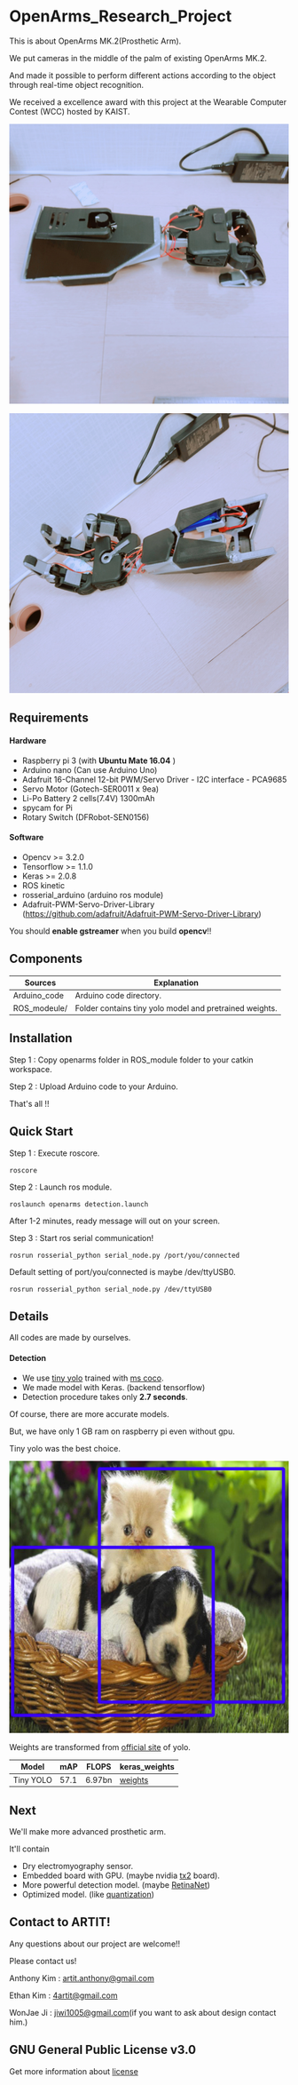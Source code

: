 # OpenArms_Research_Project
This is about OpenArms MK.2(Prosthetic Arm).

We put cameras in the middle of the palm of existing OpenArms MK.2.

And made it possible to perform different actions according to the object through real-time object recognition.

We received a excellence award with this project at the Wearable Computer Contest (WCC) hosted by KAIST.

![image1](./images/2017-10-19-08-00-10.jpg)

![image2](./images/2017-10-19-08-00-33.jpg)

## Requirements
#### Hardware
* Raspberry pi 3  (with **Ubuntu Mate 16.04** )
* Arduino nano  (Can use Arduino Uno)
* Adafruit 16-Channel 12-bit PWM/Servo Driver - I2C interface - PCA9685
* Servo Motor (Gotech-SER0011 x 9ea)
* Li-Po Battery 2 cells(7.4V) 1300mAh
* spycam for Pi
* Rotary Switch (DFRobot-SEN0156)

#### Software
* Opencv >= 3.2.0 
* Tensorflow >= 1.1.0
* Keras >= 2.0.8
* ROS kinetic
* rosserial_arduino (arduino ros module)
* Adafruit-PWM-Servo-Driver-Library (<https://github.com/adafruit/Adafruit-PWM-Servo-Driver-Library>)

You should **enable gstreamer** when you build **opencv**!!

## Components
| Sources               |  Explanation                                            |
|-----------------------|---------------------------------------------------------|
| Arduino_code          | Arduino code directory.                                 |
| ROS_modeule/          | Folder contains tiny yolo model and pretrained weights. |

## Installation
Step 1 : Copy openarms folder in ROS_module folder to your catkin workspace.

Step 2 : Upload Arduino code to your Arduino.

That's all !!

## Quick Start
Step 1 : Execute roscore.
```
roscore
```
Step 2 : Launch ros module.
```
roslaunch openarms detection.launch
```
After 1-2 minutes, ready message will out on your screen.

Step 3 : Start ros serial communication!
```
rosrun rosserial_python serial_node.py /port/you/connected
```
Default setting of port/you/connected is maybe /dev/ttyUSB0.
```
rosrun rosserial_python serial_node.py /dev/ttyUSB0
```

## Details
All codes are made by ourselves.

#### Detection
* We use [tiny yolo](https://pjreddie.com/darknet/yolo/) trained with [ms coco](https://pjreddie.com/darknet/yolo/).
* We made model with Keras. (backend tensorflow)
* Detection procedure takes only **2.7 seconds**. 
 
Of course, there are more accurate models. 

But, we have only 1 GB ram on raspberry pi even without gpu.

Tiny yolo was the best choice.

![image3](./images/yolo_output.png)

Weights are transformed from [official site](https://pjreddie.com/darknet/yolo/) of yolo.

| Model     | mAP  | FLOPS  | keras_weights |
|-----------|------|--------|-----------------|
| Tiny YOLO | 57.1 | 6.97bn | [weights](./ROS_module/openarms/src/model_data/yolo-coco.h5)

## Next
We'll make more advanced prosthetic arm.

It'll contain 
* Dry electromyography sensor. 
* Embedded board with GPU. (maybe nvidia [tx2](https://developer.nvidia.com/embedded/buy/jetson-tx2) board).
* More powerful detection model. (maybe [RetinaNet](https://arxiv.org/abs/1708.02002))
* Optimized model. (like [quantization](https://www.tensorflow.org/performance/quantization))

## Contact to ARTIT!
Any questions about our project are welcome!!

Please contact us!

Anthony Kim : artit.anthony@gmail.com

Ethan Kim : 4artit@gmail.com

WonJae Ji : jiwi1005@gmail.com(if you want to ask about design contact him.)



## GNU General Public License v3.0
Get more information about [license](https://github.com/ARTITLABS/OpenArms_Research_Project/blob/master/LICENSE)
